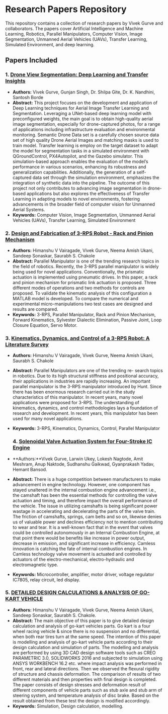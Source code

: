 # Research Papers Repository


This repository contains a collection of research papers by Vivek Gurve and collaborators. The papers cover Artificial Intelligence and Machine Learning, Robotics, Parallel Manipulators, Computer Vision, Image Segmentation, Unmanned Aerial Vehicles (UAVs), Transfer Learning, Simulated Environment, and deep learning. 

## Papers Included

### 1. [Drone View Segmentation: Deep Learning and Transfer Insights](https://ijisae.org/index.php/IJISAE/article/view/4393)
- **Authors:** Vivek Gurve, Gunjan Singh, Dr. Shilpa Gite, Dr. K. Nandhini, Santosh Borde
- **Abstract:**  This project focuses on the development and application of Deep Learning techniques for Aerial Image Transfer Learning and Segmentation. Leveraging a UNet-based deep learning model with preconfigured weights, the main goal is to obtain high-quality aerial image segmentation, especially for drone-captured photos, for a range of applications including infrastructure evaluation and environmental monitoring. Semantic Drone Data set is a carefully chosen source data set of high quality Drone Aerial Images and matching masks is used to train model. Transfer learning is employ on the target dataset to adapt the model for segmentation tasks in a simulated environment with QGroundControl, PX4Autopilot, and the Gazebo simulator. This simulation-based approach enables the evaluation of the model’s performance in various scenarios, enhancing its robustness and generalization capabilities. Additionally, the 
generation of a self-captured data set through the simulation environment, emphasizes the integration of synthetic data into the pipeline. The outcome of this project not only contributes to advancing image segmentation in drone-based applications but also explores the effectiveness of Transfer Learning in adapting models to novel environments, fostering advancements in the broader field of computer vision for Unmanned Aerial Systems.
- **Keywords:** Computer Vision, Image Segmentation, Unmanned Aerial Vehicles (UAVs), Transfer Learning, Simulated Environment
  
### 2. [Design and Fabrication of 3-RPS Robot - Rack and Pinion Mechanism](https://ieeexplore.ieee.org/document/9544519)
- **Authors:** Himanshu V Vairagade, Vivek Gurve, Neema Amish Ukani, Sandeep Sonaskar, Saurabh S. Chakole
- **Abstract:** Parallel Manipulator is one of the trending research topics in the field of robotics. Recently, the 3-RPS parallel manipulator is widely being used for novel applications. Conventionally, the prismatic actuation is implemented using pneumatic drives. In this paper, a rack and pinion mechanism for prismatic link actuation is proposed. Three different modes of operations and two methods for controls are proposed. To validate the kinematic analysis of this configuration a MATLAB model is developed. To compare the numerical and experimental micro-manipulations two test cases are designed and results are compared.
- **Keywords:** 3-RPS, Parallel Manipulator, Rack and Pinion Mechanism, Forward Kinematics, Sylvester Dialectic Elimination, Passive Joint, Loop Closure Equation, Servo Motor.

### 3. [Kinematics, Dynamics, and Control of a 3-RPS Robot: A Literature Survey](https://www.jetir.org/view?paper=JETIR2106528)
- **Authors:** Himanshu V Vairagade, Vivek Gurve, Neema Amish Ukani, Saurabh S. Chakole
- **Abstract:** Parallel Manipulators are one of the trending re- search topics in robotics. Due to its high structural stiffness and positional accuracy, their applications in industries are rapidly increasing. An important parallel manipulator is the 3-RPS manipulator introduced by Hunt. Since there has been enormous research carried out in the study characteristics of this 
manipulator. In recent years, many novel applications were proposed for 3-RPS. The understanding of kinematics, dynamics, and control methodologies lays a foundation of research and development. In recent years, this manipulator has been used for many novel applications.
- **Keywords:** 3-RPS, Kinematics, Dynamics, Control, Parallel Manipulator

  ### 4. [Solenoidal Valve Actuation System for Four-Stroke IC Engine ](https://www.rame.org.in/pdf/papers6/issue1/v6paper1.html)
- **Authors:**Vivek Gurve, Larwin Ukey, Lokesh Nagtode, Amit Meshram, Anup Naktode, Sudhanshu Gaikwad, Gyanprakash Yadav, Hemant Bansod.
- **Abstract:**  There is a huge competition between manufacturers to make advancement in engine technology. However, one component has stayed unaltered in the internal combustion engine advancement i.e., the camshaft has been the essential methods for controlling the valve actuation and timing, and therefore impact the overall performance of the vehicle.
The issue in utilizing camshafts is being significant power wastage in accelerating and decelerating the parts of the valve train. The friction of camshafts, springs, cam belts and
so on, likewise denies us of valuable power and declines efficiency not to mention contributing to wear and tear. It is a well-known fact that in the event that valves could be controlled autonomously in an Internal Combustion Engine, at that point there would be benefits like increase in power output, decrease in emission, and significant increase in efficiency. Camless innovation is catching the fate of internal combustion engines. In Camless technology valve movement is actuated and controlled by actuators of the electro-mechanical, electro-hydraulic and electromagnetic type.
- **Keywords:** Microcontroller, amplifier, motor driver, voltage regulator IC7805, relay circuit, led display. 

### 5. [DETAILED DESIGN CALCULATIONS & ANALYSIS OF GO-KART VEHICLE ](https://www.jetir.org/view?paper=JETIR18IC052)
- **Authors:** Himanshu V Vairagade, Vivek Gurve, Neema Amish Ukani, Sandeep Sonaskar, Saurabh S. Chakole.
- **Abstract:**  The main objective of this paper is to give detailed design calculation and analysis of go-kart vehicles parts. Go kart is a four wheel racing vehicle & since there is no suspension and no differential, when both rear tires turn at the same speed. The intention of this paper is modelling and analysis of go-kart vehicle parts according to their design calculation and simulation of parts. The modelling and analysis are performed by using 3D CAD design software tools such as CREO PARAMETRIC 3.0, SOLIDWORKS 
2016 and subjected to simulation using ANSYS WORKBENCH 16.2 etc. where impact analysis was performed in front, rear and lateral directions. Then we observed the flexural rigidity of structure and chassis deformation. The comparison of results of two different materials and then properties with final design is completed. The paper consists of design stresses and deformation result of different components of vehicle parts such as stub axle and stub arm of steering system, and temperature analysis of disc brake. Based on the result obtained from these test the design is modified accordingly.
- **Keywords:** Simulation, Design calculation, modelling.

  

